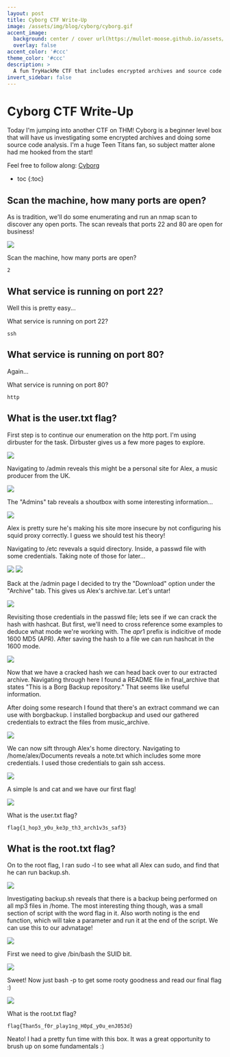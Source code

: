 ```yaml
---
layout: post
title: Cyborg CTF Write-Up
image: /assets/img/blog/cyborg/cyborg.gif
accent_image: 
  background: center / cover url(https://mullet-moose.github.io/assets/img/blog/cyborg/cyborg.gif)
  overlay: false
accent_color: '#ccc'
theme_color: '#ccc'
description: >
  A fun TryHackMe CTF that includes encrypted archives and source code analysis.
invert_sidebar: false
---
```


# Cyborg CTF Write-Up

Today I'm jumping into another CTF on THM!  Cyborg is a beginner level box that will have us investigating some encrypted archives and doing some source code analysis.  I'm a huge Teen Titans fan, so subject matter alone had me hooked from the start!  

Feel free to follow along: <a href="https://tryhackme.com/room/cyborgt8">Cyborg</a>

* toc
{:toc}

## Scan the machine, how many ports are open?

As is tradition, we'll do some enumerating and run an nmap scan to discover any open ports.  The scan reveals that ports 22 and 80 are open for business!

<img src="https://mullet-moose.github.io/assets/img/blog/cyborg/nmap.png">

Scan the machine, how many ports are open?
	
	2

## What service is running on port 22?

Well this is pretty easy...

What service is running on port 22?
	
	ssh

## What service is running on port 80?

Again...

What service is running on port 80?

	http

## What is the user.txt flag?

First step is to continue our enumeration on the http port.  I'm using dirbuster for the task.  Dirbuster gives us a few more pages to explore.  

<img src="https://mullet-moose.github.io/assets/img/blog/cyborg/dirb.png">

Navigating to /admin reveals this might be a personal site for Alex, a music producer from the UK.

<img src="https://mullet-moose.github.io/assets/img/blog/cyborg/admin.png">

The "Admins" tab reveals a shoutbox with some interesting information...

<img src="https://mullet-moose.github.io/assets/img/blog/cyborg/box.png">

Alex is pretty sure he's making his site more insecure by not configuring his squid proxy correctly.  I guess we should test his theory!

Navigating to /etc revevals a squid directory.  Inside, a passwd file with some credentials.  Taking note of those for later...

<img src="https://mullet-moose.github.io/assets/img/blog/cyborg/squid.png">

<img src="https://mullet-moose.github.io/assets/img/blog/cyborg/cred.png">

Back at the /admin page I decided to try the "Download" option under the "Archive" tab.  This gives us Alex's archive.tar.  Let's untar!

<img src="https://mullet-moose.github.io/assets/img/blog/cyborg/tar.png">

Revisiting those credentials in the passwd file; lets see if we can crack the hash with hashcat.  But first, we'll need to cross reference some examples to deduce what mode we're working with.  The $apr1$ prefix is indicitive of mode 1600 MD5 (APR).  After saving the hash to a file we can run hashcat in the 1600 mode.

<img src="https://mullet-moose.github.io/assets/img/blog/cyborg/arch.png">

Now that we have a cracked hash we can head back over to our extracted archive.  Navigating through here I found a README file in final_archive that states "This is a Borg Backup repository."  That seems like useful information.  

After doing some research I found that there's an extract command we can use with borgbackup.  I installed borgbackup and used our gathered credentials to extract the files from music_archive.

<img src="https://mullet-moose.github.io/assets/img/blog/cyborg/borg.png">

We can now sift through Alex's home directory.  Navigating to /home/alex/Documents reveals a note.txt which includes some more credentials.  I used those credentials to gain ssh access.

<img src="https://mullet-moose.github.io/assets/img/blog/cyborg/alex.png">

A simple ls and cat and we have our first flag!

<img src="https://mullet-moose.github.io/assets/img/blog/cyborg/userflag.png">

What is the user.txt flag?
	
	flag{1_hop3_y0u_ke3p_th3_arch1v3s_saf3}
	
## What is the root.txt flag?

On to the root flag, I ran sudo -l to see what all Alex can sudo, and find that he can run backup.sh.

<img src="https://mullet-moose.github.io/assets/img/blog/cyborg/sudo.png">

Investigating backup.sh reveals that there is a backup being performed on all mp3 files in /home.  The most interesting thing though, was a small section of script with the word flag in it.  Also worth noting is the end function, which will take a parameter and run it at the end of the script.  We can use this to our advnatage!

<img src="https://mullet-moose.github.io/assets/img/blog/cyborg/backup.png">

First we need to give /bin/bash the SUID bit.

<img src="https://mullet-moose.github.io/assets/img/blog/cyborg/c.png">

Sweet!  Now just bash -p to get some rooty goodness and read our final flag :)

<img src="https://mullet-moose.github.io/assets/img/blog/cyborg/root.png">


What is the root.txt flag?

	flag{Than5s_f0r_play1ng_H0p£_y0u_enJ053d}
	
Neato!  I had a pretty fun time with this box.  It was a great opportunity to brush up on some fundamentals :)

